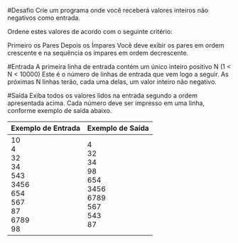#Desafio
Crie um programa onde você receberá valores inteiros não negativos como entrada.

Ordene estes valores de acordo com o seguinte critério:

Primeiro os Pares
Depois os Ímpares
Você deve exibir os pares em ordem crescente e na sequência os ímpares em ordem decrescente.

#Entrada
A primeira linha de entrada contém um único inteiro positivo N (1 < N < 10000) Este é o número de linhas de entrada que vem logo a seguir. As próximas N linhas terão, cada uma delas, um valor inteiro não negativo.

#Saída
Exiba todos os valores lidos na entrada segundo a ordem apresentada acima. Cada número deve ser impresso em uma linha, conforme exemplo de saída abaixo.

 
Exemplo de Entrada	|Exemplo de Saída
---|---
10<br>4<br>32<br>34<br>543<br>3456<br>654<br>567<br>87<br>6789<br>98<br> | 4<br>32<br>34<br>98<br>654<br>3456<br>6789<br>567<br>543<br>87<br>


````


````